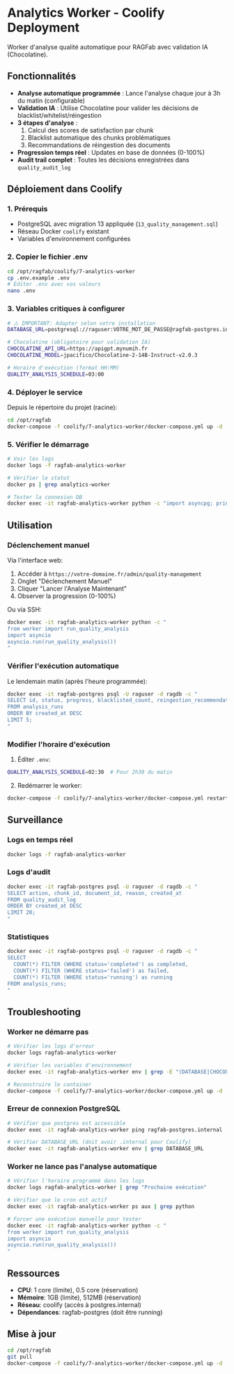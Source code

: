 # Analytics Worker - Coolify Deployment

Worker d'analyse qualité automatique pour RAGFab avec validation IA (Chocolatine).

## Fonctionnalités

- **Analyse automatique programmée** : Lance l'analyse chaque jour à 3h du matin (configurable)
- **Validation IA** : Utilise Chocolatine pour valider les décisions de blacklist/whitelist/réingestion
- **3 étapes d'analyse** :
  1. Calcul des scores de satisfaction par chunk
  2. Blacklist automatique des chunks problématiques
  3. Recommandations de réingestion des documents
- **Progression temps réel** : Updates en base de données (0-100%)
- **Audit trail complet** : Toutes les décisions enregistrées dans `quality_audit_log`

## Déploiement dans Coolify

### 1. Prérequis

- PostgreSQL avec migration 13 appliquée (`13_quality_management.sql`)
- Réseau Docker `coolify` existant
- Variables d'environnement configurées

### 2. Copier le fichier .env

```bash
cd /opt/ragfab/coolify/7-analytics-worker
cp .env.example .env
# Éditer .env avec vos valeurs
nano .env
```

### 3. Variables critiques à configurer

```bash
# ⚠️ IMPORTANT: Adapter selon votre installation
DATABASE_URL=postgresql://raguser:VOTRE_MOT_DE_PASSE@ragfab-postgres.internal:5432/ragdb

# Chocolatine (obligatoire pour validation IA)
CHOCOLATINE_API_URL=https://apigpt.mynumih.fr
CHOCOLATINE_MODEL=jpacifico/Chocolatine-2-14B-Instruct-v2.0.3

# Horaire d'exécution (format HH:MM)
QUALITY_ANALYSIS_SCHEDULE=03:00
```

### 4. Déployer le service

Depuis le répertoire du projet (racine):

```bash
cd /opt/ragfab
docker-compose -f coolify/7-analytics-worker/docker-compose.yml up -d --build
```

### 5. Vérifier le démarrage

```bash
# Voir les logs
docker logs -f ragfab-analytics-worker

# Vérifier le statut
docker ps | grep analytics-worker

# Tester la connexion DB
docker exec -it ragfab-analytics-worker python -c "import asyncpg; print('✅ Import OK')"
```

## Utilisation

### Déclenchement manuel

Via l'interface web:
1. Accéder à `https://votre-domaine.fr/admin/quality-management`
2. Onglet "Déclenchement Manuel"
3. Cliquer "Lancer l'Analyse Maintenant"
4. Observer la progression (0-100%)

Ou via SSH:
```bash
docker exec -it ragfab-analytics-worker python -c "
from worker import run_quality_analysis
import asyncio
asyncio.run(run_quality_analysis())
"
```

### Vérifier l'exécution automatique

Le lendemain matin (après l'heure programmée):
```bash
docker exec -it ragfab-postgres psql -U raguser -d ragdb -c "
SELECT id, status, progress, blacklisted_count, reingestion_recommendations, created_at
FROM analysis_runs
ORDER BY created_at DESC
LIMIT 5;
"
```

### Modifier l'horaire d'exécution

1. Éditer `.env`:
```bash
QUALITY_ANALYSIS_SCHEDULE=02:30  # Pour 2h30 du matin
```

2. Redémarrer le worker:
```bash
docker-compose -f coolify/7-analytics-worker/docker-compose.yml restart
```

## Surveillance

### Logs en temps réel
```bash
docker logs -f ragfab-analytics-worker
```

### Logs d'audit
```bash
docker exec -it ragfab-postgres psql -U raguser -d ragdb -c "
SELECT action, chunk_id, document_id, reason, created_at
FROM quality_audit_log
ORDER BY created_at DESC
LIMIT 20;
"
```

### Statistiques
```bash
docker exec -it ragfab-postgres psql -U raguser -d ragdb -c "
SELECT
  COUNT(*) FILTER (WHERE status='completed') as completed,
  COUNT(*) FILTER (WHERE status='failed') as failed,
  COUNT(*) FILTER (WHERE status='running') as running
FROM analysis_runs;
"
```

## Troubleshooting

### Worker ne démarre pas

```bash
# Vérifier les logs d'erreur
docker logs ragfab-analytics-worker

# Vérifier les variables d'environnement
docker exec -it ragfab-analytics-worker env | grep -E "(DATABASE|CHOCOLATINE|QUALITY)"

# Reconstruire le container
docker-compose -f coolify/7-analytics-worker/docker-compose.yml up -d --build --force-recreate
```

### Erreur de connexion PostgreSQL

```bash
# Vérifier que postgres est accessible
docker exec -it ragfab-analytics-worker ping ragfab-postgres.internal

# Vérifier DATABASE_URL (doit avoir .internal pour Coolify)
docker exec -it ragfab-analytics-worker env | grep DATABASE_URL
```

### Worker ne lance pas l'analyse automatique

```bash
# Vérifier l'horaire programmé dans les logs
docker logs ragfab-analytics-worker | grep "Prochaine exécution"

# Vérifier que le cron est actif
docker exec -it ragfab-analytics-worker ps aux | grep python

# Forcer une exécution manuelle pour tester
docker exec -it ragfab-analytics-worker python -c "
from worker import run_quality_analysis
import asyncio
asyncio.run(run_quality_analysis())
"
```

## Ressources

- **CPU**: 1 core (limite), 0.5 core (réservation)
- **Mémoire**: 1GB (limite), 512MB (réservation)
- **Réseau**: coolify (accès à postgres.internal)
- **Dépendances**: ragfab-postgres (doit être running)

## Mise à jour

```bash
cd /opt/ragfab
git pull
docker-compose -f coolify/7-analytics-worker/docker-compose.yml up -d --build
```
